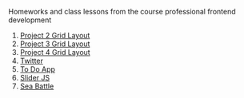 Homeworks and class lessons from the course professional frontend development
<br>
1. [Project 2 Grid Layout](https://angemariya.github.io/FE-Prof-Main/Project-2/index.html)
2. [Project 3 Grid Layout](https://angemariya.github.io/FE-Prof-Main/Project-3/index.html)
3. [Project 4 Grid Layout](https://angemariya.github.io/FE-Prof-Main/Project-4/index.html)
4. [Twitter](https://angemariya.github.io/FE-Prof-Main/Project-5%20Twitter/index.html)
5. [To Do App](https://angemariya.github.io/FE-Prof-Main/Project-9-LocalStorage/index.html)
6. [Slider JS](https://angemariya.github.io/FE-Prof-Main/Project-10/index.html)
7. [Sea Battle](https://angemariya.github.io/FE-Prof-Main/SeaBattle/index.html)
